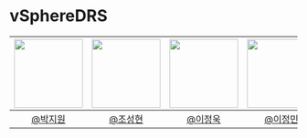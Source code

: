 # vSphereDRS

|<img src="https://avatars.githubusercontent.com/u/83341978?v=4" width="120" height="120"/>|<img src="https://avatars.githubusercontent.com/u/108510366?&v=4" width="120" height="120"/>|<img src="https://avatars.githubusercontent.com/u/175282913?&v=4" width="120" height="120"/>|<img src="https://avatars.githubusercontent.com/u/82391356?v=4" width="120" height="120"/>
|:-:|:-:|:-:|:-:|
|[@박지원](https://github.com/jiione)|[@조성현](https://github.com/cshharry)|[@이정욱](https://github.com/jeonguk0201)|[@이정민](https://github.com/jjeong1015) 
